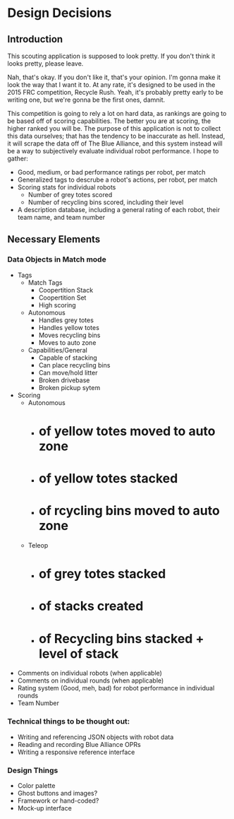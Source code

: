 Design Decisions
====================

Introduction
---------------------

This scouting application is supposed to look pretty. If you don't think it looks pretty, please leave.

Nah, that's okay. If you don't like it, that's your opinion. I'm gonna make it look the way that I want it to. At any rate, it's designed to be used in the 2015 FRC competition, Recycle Rush. Yeah, it's probably pretty early to be writing one, but we're gonna be the first ones, damnit.

This competition is going to rely a lot on hard data, as rankings are going to be based off of scoring capabilities. The better you are at scoring, the higher ranked you will be. The purpose of this application is not to collect this data ourselves; that has the tendency to be inaccurate as hell. Instead, it will scrape the data off of The Blue Alliance, and this system instead will be a way to subjectively evaluate individual robot performance. I hope to gather:

+   Good, medium, or bad performance ratings per robot, per match
+   Generalized tags to descrube a robot's actions, per robot, per match
+   Scoring stats for individual robots
    +   Number of grey totes scored
    +   Number of recycling bins scored, including their level
+   A description database, including a general rating of each robot, their team name, and team number

Necessary Elements
---------------------

### Data Objects in Match mode

+   Tags
	+   Match Tags
		+   Coopertition Stack
        +   Coopertition Set
		+   High scoring
    +   Autonomous
        +   Handles grey totes
        +   Handles yellow totes
        +   Moves recycling bins
        +   Moves to auto zone
	+   Capabilities/General
		+   Capable of stacking
		+   Can place recycling bins
		+   Can move/hold litter
		+   Broken drivebase
        +   Broken pickup sytem
+   Scoring
    +   Autonomous
        +   # of yellow totes moved to auto zone
        +   # of yellow totes stacked
        +   # of rcycling bins moved to auto zone
    +   Teleop
        +   # of grey totes stacked
        +   # of stacks created
        +   # of Recycling bins stacked + level of stack
+   Comments on individual robots (when applicable)
+   Comments on individual rounds (when applicable)
+   Rating system (Good, meh, bad) for robot performance in individual rounds
+   Team Number


### Technical things to be thought out:

+   Writing and referencing JSON objects with robot data
+   Reading and recording Blue Alliance OPRs
+   Writing a responsive reference interface

### Design Things

+   Color palette
+   Ghost buttons and images?
+   Framework or hand-coded?
+   Mock-up interface